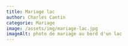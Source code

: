 ```yaml
---
title: Mariage lac
author: Charles Cantin
categorie: Mariage
image: /assets/img/mariage-lac.jpg
imageAlt: photo de mariage au bord d'un lac
---
```

